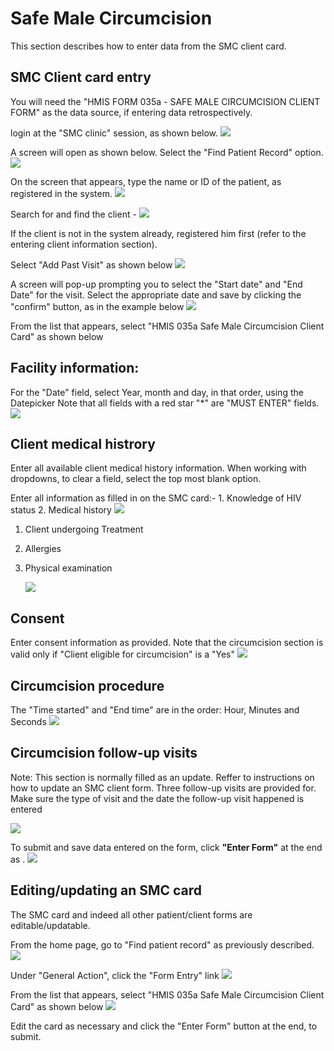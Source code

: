 # Safe Male Circumcision

This section describes how to enter data from the SMC client card.

## SMC Client card entry

You will need the "HMIS FORM 035a - SAFE MALE CIRCUMCISION CLIENT FORM" as the data source, if entering data retrospectively.

login at the "SMC clinic" session, as shown below. ![](../images/SMC12.png)

A screen will open as shown below. Select the "Find Patient Record" option. ![](../images/SMC11.png)

On the screen that appears, type the name or ID of the patient, as registered in the system. ![](../images/SMC13.png)

Search for and find the client - ![](../images/SMC1.png)

If the client is not in the system already, registered him first \(refer to the entering client information section\).

Select "Add Past Visit" as shown below ![](../images/SMC14.png)

A screen will pop-up prompting you to select the "Start date" and "End Date" for the visit. Select the appropriate date and save by clicking the "confirm" button, as in the example below ![](../images/SMC15.png)

From the list that appears, select "HMIS 035a Safe Male Circumcision Client Card" as shown below

## Facility information:

For the "Date" field, select Year, month and day, in that order, using the Datepicker Note that all fields with a red star "\*" are "MUST ENTER" fields. ![](../images/SMC4%20.png)

## Client medical histrory

Enter all available client medical history information. When working with dropdowns, to clear a field, select the top most blank option.

Enter all information as filled in on the SMC card:- 1. Knowledge of HIV status 2. Medical history ![](../images/SMC5.png)

1. Client undergoing Treatment
2. Allergies
3. Physical examination

   ![](../images/SMC6.png)

## Consent

Enter consent information as provided. Note that the circumcision section is valid only if "Client eligible for circumcision" is a "Yes" ![](../images/SMC7.png)

## Circumcision procedure

The "Time started" and "End time" are in the order: Hour, Minutes and Seconds ![](../images/SMC8.png)

## Circumcision follow-up visits

Note: This section is normally filled as an update. Reffer to instructions on how to update an SMC client form. Three follow-up visits are provided for. Make sure the type of visit and the date the follow-up visit happened is entered

![](../images/SMC9.png)

To submit and save data entered on the form, click **"Enter Form"** at the end as . ![](../images/SMC10.png)

## Editing/updating an SMC card

The SMC card and indeed all other patient/client forms are editable/updatable.

From the home page, go to "Find patient record" as previously described. ![](../images/SMC1.png)

Under "General Action", click the "Form Entry" link ![](../images/SMC2.png)

From the list that appears, select "HMIS 035a Safe Male Circumcision Client Card" as shown below ![](../images/SMC3.png)

Edit the card as necessary and click the "Enter Form" button at the end, to submit.

